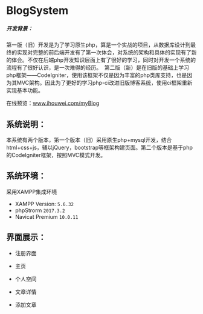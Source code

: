BlogSystem
==========

##### 开发背景：
  第一版（旧）开发是为了学习原生php，算是一个实战的项目，从数据库设计到最终的实现对完整的前后端开发有了第一次体会，对系统的架构和具体的实现有了新的体会。不仅在后端php开发知识层面上有了很好的学习，同时对开发一个系统的流程有了很好认识，是一次难得的经历。
  第二版（新）是在旧版的基础上学习php框架——CodeIgniter，使用该框架不仅是因为丰富的php类库支持，也是因为其MVC架构。因此为了更好的学习php-ci改进旧版博客系统，使用ci框架重新实现基本功能。


在线预览：www.ihouwei.com/myBlog

## 系统说明：
  本系统有两个版本，第一个版本（旧）采用原生php+mysql开发，结合html+css+js，辅以jQuery，bootstrap等框架构建页面。第二个版本是基于php的CodeIgniter框架，按照MVC模式开发。
  
  
系统环境：
----------
采用XAMPP集成环境
* XAMPP Version: `5.6.32`
* phpStrorm `2017.3.2`
* Navicat Premium `10.0.11`

界面展示：
----------
- 注册界面

- 主页

- 个人空间

- 文章详情

- 添加文章
